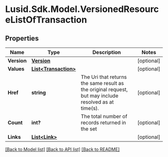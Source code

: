 # Lusid.Sdk.Model.VersionedResourceListOfTransaction
## Properties

Name | Type | Description | Notes
------------ | ------------- | ------------- | -------------
**Version** | [**Version**](Version.md) |  | [optional] 
**Values** | [**List&lt;Transaction&gt;**](Transaction.md) |  | [optional] 
**Href** | **string** | The Uri that returns the same result as the original request,  but may include resolved as at time(s). | [optional] 
**Count** | **int?** | The total number of records returned in the set | [optional] 
**Links** | [**List&lt;Link&gt;**](Link.md) |  | [optional] 

[[Back to Model list]](../README.md#documentation-for-models) [[Back to API list]](../README.md#documentation-for-api-endpoints) [[Back to README]](../README.md)

